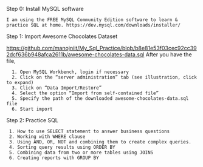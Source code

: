 Step 0: Install MySQL software

    I am using the FREE MySQL Community Edition software to learn & practice SQL at home. https://dev.mysql.com/downloads/installer/

Step 1: Import Awesome Chocolates Dataset

  https://github.com/manojniit/My_Sql_Practice/blob/b8e81e53f03cec92cc392dcf636b948afca2611b/awesome-chocolates-data.sql
    After you have the file, 

      1. Open MySQL Workbench, login if necessary
      2. Click on the “server administration” tab (see illustration, click to expand)
      3. Click on “Data Import/Restore”
      4. Select the option “Import from self-contained file”
      5. Specify the path of the downloaded awesome-chocolates-data.sql file
      6. Start import

      
Step 2: Practice SQL 

     1. How to use SELECT statement to answer business questions
     2. Working with WHERE clause
     3. Using AND, OR, NOT and combining them to create complex queries.
     4. Sorting query results using ORDER BY
     5. Combining data from two or more tables using JOINS
     6. Creating reports with GROUP BY
     
